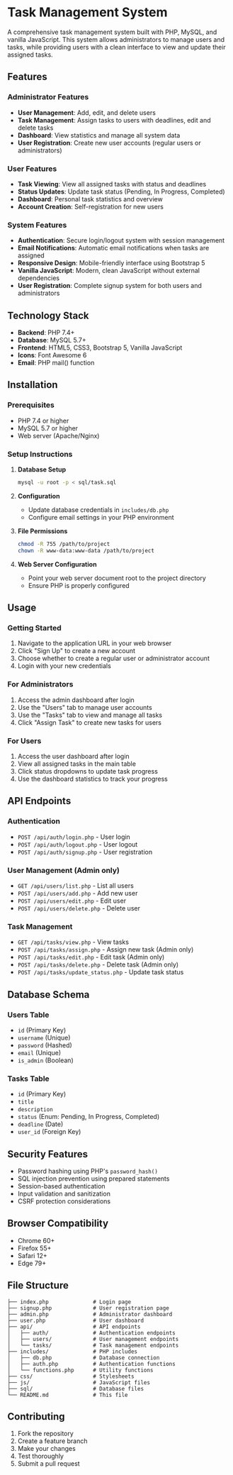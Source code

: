 # Task Management System

A comprehensive task management system built with PHP, MySQL, and vanilla JavaScript. This system allows administrators to manage users and tasks, while providing users with a clean interface to view and update their assigned tasks.

## Features

### Administrator Features
- **User Management**: Add, edit, and delete users
- **Task Management**: Assign tasks to users with deadlines, edit and delete tasks
- **Dashboard**: View statistics and manage all system data
- **User Registration**: Create new user accounts (regular users or administrators)

### User Features
- **Task Viewing**: View all assigned tasks with status and deadlines
- **Status Updates**: Update task status (Pending, In Progress, Completed)
- **Dashboard**: Personal task statistics and overview
- **Account Creation**: Self-registration for new users

### System Features
- **Authentication**: Secure login/logout system with session management
- **Email Notifications**: Automatic email notifications when tasks are assigned
- **Responsive Design**: Mobile-friendly interface using Bootstrap 5
- **Vanilla JavaScript**: Modern, clean JavaScript without external dependencies
- **User Registration**: Complete signup system for both users and administrators

## Technology Stack

- **Backend**: PHP 7.4+
- **Database**: MySQL 5.7+
- **Frontend**: HTML5, CSS3, Bootstrap 5, Vanilla JavaScript
- **Icons**: Font Awesome 6
- **Email**: PHP mail() function

## Installation

### Prerequisites
- PHP 7.4 or higher
- MySQL 5.7 or higher
- Web server (Apache/Nginx)

### Setup Instructions

1. **Database Setup**
   ```bash
   mysql -u root -p < sql/task.sql
   ```

2. **Configuration**
   - Update database credentials in `includes/db.php`
   - Configure email settings in your PHP environment

3. **File Permissions**
   ```bash
   chmod -R 755 /path/to/project
   chown -R www-data:www-data /path/to/project
   ```

4. **Web Server Configuration**
   - Point your web server document root to the project directory
   - Ensure PHP is properly configured

## Usage

### Getting Started
1. Navigate to the application URL in your web browser
2. Click "Sign Up" to create a new account
3. Choose whether to create a regular user or administrator account
4. Login with your new credentials

### For Administrators
1. Access the admin dashboard after login
2. Use the "Users" tab to manage user accounts
3. Use the "Tasks" tab to view and manage all tasks
4. Click "Assign Task" to create new tasks for users

### For Users
1. Access the user dashboard after login
2. View all assigned tasks in the main table
3. Click status dropdowns to update task progress
4. Use the dashboard statistics to track your progress

## API Endpoints

### Authentication
- `POST /api/auth/login.php` - User login
- `POST /api/auth/logout.php` - User logout
- `POST /api/auth/signup.php` - User registration

### User Management (Admin only)
- `GET /api/users/list.php` - List all users
- `POST /api/users/add.php` - Add new user
- `POST /api/users/edit.php` - Edit user
- `POST /api/users/delete.php` - Delete user

### Task Management
- `GET /api/tasks/view.php` - View tasks
- `POST /api/tasks/assign.php` - Assign new task (Admin only)
- `POST /api/tasks/edit.php` - Edit task (Admin only)
- `POST /api/tasks/delete.php` - Delete task (Admin only)
- `POST /api/tasks/update_status.php` - Update task status

## Database Schema

### Users Table
- `id` (Primary Key)
- `username` (Unique)
- `password` (Hashed)
- `email` (Unique)
- `is_admin` (Boolean)

### Tasks Table
- `id` (Primary Key)
- `title`
- `description`
- `status` (Enum: Pending, In Progress, Completed)
- `deadline` (Date)
- `user_id` (Foreign Key)


## Security Features

- Password hashing using PHP's `password_hash()`
- SQL injection prevention using prepared statements
- Session-based authentication
- Input validation and sanitization
- CSRF protection considerations

## Browser Compatibility

- Chrome 60+
- Firefox 55+
- Safari 12+
- Edge 79+

## File Structure

```
├── index.php              # Login page
├── signup.php             # User registration page
├── admin.php              # Administrator dashboard
├── user.php               # User dashboard
├── api/                   # API endpoints
│   ├── auth/              # Authentication endpoints
│   ├── users/             # User management endpoints
│   └── tasks/             # Task management endpoints
├── includes/              # PHP includes
│   ├── db.php             # Database connection
│   ├── auth.php           # Authentication functions
│   └── functions.php      # Utility functions
├── css/                   # Stylesheets
├── js/                    # JavaScript files
├── sql/                   # Database files
└── README.md              # This file
```

## Contributing

1. Fork the repository
2. Create a feature branch
3. Make your changes
4. Test thoroughly
5. Submit a pull request


